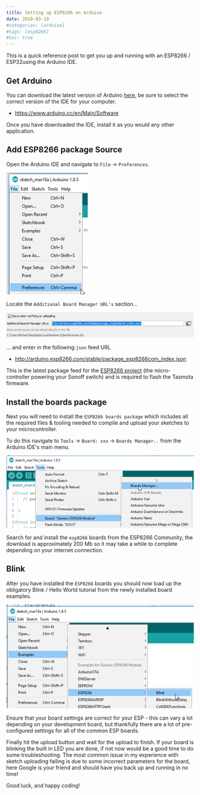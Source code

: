 ```yaml
---
title: Setting up ESP8266 on Arduino
date: 2018-03-19
#categories: [arduino]
#tags: [esp8266]
#toc: true
---
```


This is a quick reference post to get you up and running with an ESP8266 / ESP32using the Arduino IDE.

## Get Arduino
You can download the latest version of Arduino [here](https://www.arduino.cc/en/software), be sure to select the correct version of the IDE for your computer.

- https://www.arduino.cc/en/Main/Software

Once you have downloaded the IDE, install it as you would any other application.

## Add ESP8266 package Source
Open the Arduino IDE and navigate to `File` -> `Preferences`.

<img src="./001.png" alt="" />

Locate the `Additional Board Manager URL's` section...

<img src="./002.png" alt="" />

... and enter in the following `json` feed URL

- http://arduino.esp8266.com/stable/package_esp8266com_index.json

This is the latest package feed for the [ESP8266 project](https://github.com/esp8266/Arduino) (the micro-controller powering your Sonoff switch) and is required to flash the Tasmota firmware.

## Install the boards package
Next you will need to install the `ESP8266 boards package` which includes all the required files & tooling needed to compile and upload your sketches to your microcontroller.

To do this navigate to `Tools` -> `Board: xxx` -> `Boards Manager..` from the Arduino IDE's main menu.

<img src="./003.png" alt="" />

Search for and install the `esp8266` boards from the ESP8266 Community, the download is approximately 200 Mb so it may take a while to complete depending on your internet connection.

## Blink
After you have installed the `ESP8266` boards you should now load up the obligatory Blink / Hello World tutorial from the newly installed board examples.

<img src="./004.png" alt="" />

Ensure that your board settings are correct for your ESP - this can vary a lot depending on your development board, but thankfully there are a lot of pre-configured settings for all of the common ESP boards.

Finally hit the upload button and wait for the upload to finish. If your board is blinking the built in LED you are done, if not now would be a good time to do some troubleshooting. The most common issue in my experience with sketch uploading failing is due to some incorrect parameters for the board, here Google is your friend and should have you back up and running in no time!

Good luck, and happy coding!
